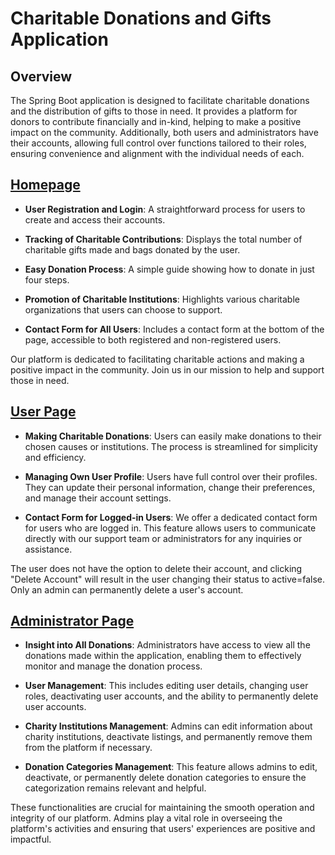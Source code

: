 # Charitable Donations and Gifts Application
## Overview

The Spring Boot application is designed to facilitate charitable donations and the distribution of gifts to those in need. It provides a platform for donors to contribute financially and in-kind, helping to make a positive impact on the community. Additionally, both users and administrators have their accounts, allowing full control over functions tailored to their roles, ensuring convenience and alignment with the individual needs of each.


## [Homepage](https://youtu.be/Ss4MP5nDsX8)

- **User Registration and Login**: A straightforward process for users to create and access their accounts.

- **Tracking of Charitable Contributions**: Displays the total number of charitable gifts made and bags donated by the user.

- **Easy Donation Process**: A simple guide showing how to donate in just four steps.

- **Promotion of Charitable Institutions**: Highlights various charitable organizations that users can choose to support.

- **Contact Form for All Users**: Includes a contact form at the bottom of the page, accessible to both registered and non-registered users.

Our platform is dedicated to facilitating charitable actions and making a positive impact in the community. Join us in our mission to help and support those in need. 




## [User Page](https://youtu.be/tGDSS1TqooU)

- **Making Charitable Donations**: Users can easily make donations to their chosen causes or institutions. The process is streamlined for simplicity and efficiency.

- **Managing Own User Profile**: Users have full control over their profiles. They can update their personal information, change their preferences, and manage their account settings.

- **Contact Form for Logged-in Users**: We offer a dedicated contact form for users who are logged in. This feature allows users to communicate directly with our support team or administrators for any inquiries or assistance.

The user does not have the option to delete their account, and clicking "Delete Account" will result in the user changing their status to active=false.
Only an admin can permanently delete a user's account.




## [Administrator Page](https://youtu.be/4BWy6Y2mopE)

- **Insight into All Donations**: Administrators have access to view all the donations made within the application, enabling them to effectively monitor and manage the donation process.

- **User Management**: This includes editing user details, changing user roles, deactivating user accounts, and the ability to permanently delete user accounts.

- **Charity Institutions Management**: Admins can edit information about charity institutions, deactivate listings, and permanently remove them from the platform if necessary.

- **Donation Categories Management**: This feature allows admins to edit, deactivate, or permanently delete donation categories to ensure the categorization remains relevant and helpful.

These functionalities are crucial for maintaining the smooth operation and integrity of our platform. Admins play a vital role in overseeing the platform's activities and ensuring that users' experiences are positive and impactful.


